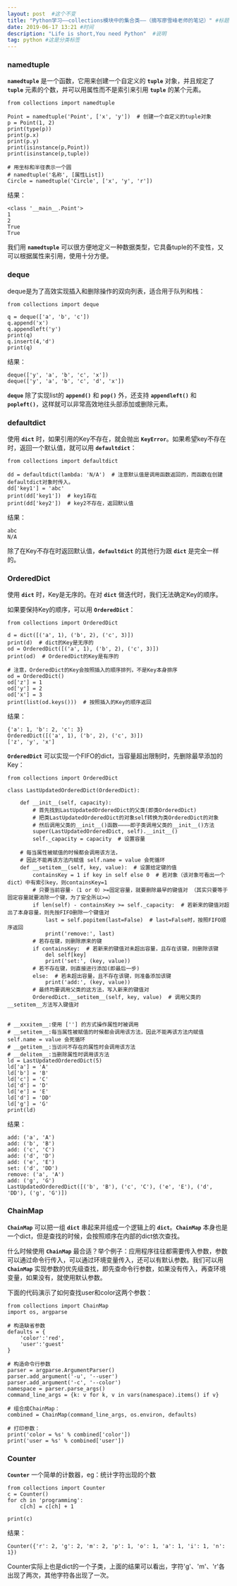 ```yaml
---
layout: post  #这个不变
title: "Python学习——collections模块中的集合类——（摘写廖雪峰老师的笔记）" #标题
date: 2019-06-17 13:21 #时间
description: "Life is short,You need Python"  #说明
tag: python #这是分类标签
---
```


### namedtuple
**`namedtuple`** 是一个函数，它用来创建一个自定义的 **`tuple`** 对象，并且规定了 **`tuple`** 元素的个数，并可以用属性而不是索引来引用 **`tuple`** 的某个元素。
```
from collections import namedtuple

Point = namedtuple('Point', ['x', 'y'])  # 创建一个自定义的tuple对象
p = Point(1, 2)
print(type(p))
print(p.x)
print(p.y)
print(isinstance(p,Point))
print(isinstance(p,tuple))

# 用坐标和半径表示一个圆
# namedtuple('名称', [属性List])
Circle = namedtuple('Circle', ['x', 'y', 'r'])
```
结果：
```
<class '__main__.Point'>
1
2
True
True
```
我们用 **`namedtuple`** 可以很方便地定义一种数据类型，它具备tuple的不变性，又可以根据属性来引用，使用十分方便。

### deque
deque是为了高效实现插入和删除操作的双向列表，适合用于队列和栈：
```
from collections import deque

q = deque(['a', 'b', 'c'])
q.append('x')
q.appendleft('y')
print(q)
q.insert(4,'d')
print(q)
```
结果：
```
deque(['y', 'a', 'b', 'c', 'x'])
deque(['y', 'a', 'b', 'c', 'd', 'x'])
```
**`deque`** 除了实现list的 **`append()`** 和 **`pop()`** 外，还支持 **`appendleft()`** 和 **`popleft()`**，这样就可以非常高效地往头部添加或删除元素。

### defaultdict
使用 **`dict`** 时，如果引用的Key不存在，就会抛出 **`KeyError`**。如果希望key不存在时，返回一个默认值，就可以用 **`defaultdict`**：
```
from collections import defaultdict

dd = defaultdict(lambda: 'N/A')  # 注意默认值是调用函数返回的，而函数在创建defaultdict对象时传入。
dd['key1'] = 'abc'
print(dd['key1'])  # key1存在
print(dd['key2'])  # key2不存在，返回默认值
```
结果：
```
abc
N/A
```
除了在Key不存在时返回默认值，**`defaultdict`** 的其他行为跟 **`dict`** 是完全一样的。

### OrderedDict
使用 **`dict`** 时，Key是无序的。在对 **`dict`** 做迭代时，我们无法确定Key的顺序。

如果要保持Key的顺序，可以用 **`OrderedDict`**：
```
from collections import OrderedDict

d = dict([('a', 1), ('b', 2), ('c', 3)])
print(d)  # dict的Key是无序的
od = OrderedDict([('a', 1), ('b', 2), ('c', 3)])
print(od)  # OrderedDict的Key是有序的

# 注意，OrderedDict的Key会按照插入的顺序排列，不是Key本身排序
od = OrderedDict()
od['z'] = 1
od['y'] = 2
od['x'] = 3
print(list(od.keys()))  # 按照插入的Key的顺序返回
```
结果：
```
{'a': 1, 'b': 2, 'c': 3}
OrderedDict([('a', 1), ('b', 2), ('c', 3)])
['z', 'y', 'x']
```

**`OrderedDict`** 可以实现一个FIFO的dict，当容量超出限制时，先删除最早添加的Key：
```
from collections import OrderedDict

class LastUpdatedOrderedDict(OrderedDict):

    def __init__(self, capacity):
        # 首先找到LastUpdatedOrderedDict的父类(即类OrderedDict)
        # 把类LastUpdatedOrderedDict的对象self转换为类OrderedDict的对象
        # 然后调用父类的__init__()函数————即子类调用父类的__init__()方法
        super(LastUpdatedOrderedDict, self).__init__()
        self._capacity = capacity  # 设置容量

    # 每当属性被赋值的时候都会调用该方法，
    # 因此不能再该方法内赋值 self.name = value 会死循环
    def __setitem__(self, key, value):  # 设置给定键的值
        containsKey = 1 if key in self else 0  # 若对象（该对象可看出一个dict）中有索引key，则containsKey=1
        # 只要当前容量-（1 or 0）>=固定容量，就要删除最早的键值对 （其实只要等于固定容量就要消除一个键，为了安全所以>=）
        if len(self) - containsKey >= self._capacity:  # 若新来的键值对超出了本身容量，则先按FIFO删除一个键值对
            last = self.popitem(last=False)  # last=False时，按照FIFO顺序返回
            print('remove:', last)
        # 若存在键，则删除原来的键
        if containsKey:  # 若新来的键值对未超出容量，且存在该键，则删除该键
            del self[key]
            print('set:', (key, value))
        # 若不存在键，则直接进行添加(即最后一步)
        else:  # 若未超出容量，且不存在该键，则准备添加该键
            print('add:', (key, value))
        # 最终均要调用父类的这方法，写入新来的键值对
        OrderedDict.__setitem__(self, key, value)  # 调用父类的__setitem__方法写入键值对


# __xxxitem__:使用 [''] 的方式操作属性时被调用
# __setitem__:每当属性被赋值的时候都会调用该方法，因此不能再该方法内赋值 self.name = value 会死循环
# __getitem__:当访问不存在的属性时会调用该方法
# __delitem__:当删除属性时调用该方法
ld = LastUpdatedOrderedDict(5)
ld['a'] = 'A'
ld['b'] = 'B'
ld['c'] = 'C'
ld['d'] = 'D'
ld['e'] = 'E'
ld['d'] = 'DD'
ld['g'] = 'G'
print(ld)
```
结果：
```
add: ('a', 'A')
add: ('b', 'B')
add: ('c', 'C')
add: ('d', 'D')
add: ('e', 'E')
set: ('d', 'DD')
remove: ('a', 'A')
add: ('g', 'G')
LastUpdatedOrderedDict([('b', 'B'), ('c', 'C'), ('e', 'E'), ('d', 'DD'), ('g', 'G')])

```

### ChainMap
**`ChainMap`** 可以把一组 **`dict`** 串起来并组成一个逻辑上的 **`dict`**。**`ChainMap`** 本身也是一个dict，但是查找的时候，会按照顺序在内部的dict依次查找。

什么时候使用 **`ChainMap`** 最合适？举个例子：应用程序往往都需要传入参数，参数可以通过命令行传入，可以通过环境变量传入，还可以有默认参数。我们可以用 **`ChainMap`** 实现参数的优先级查找，即先查命令行参数，如果没有传入，再查环境变量，如果没有，就使用默认参数。

下面的代码演示了如何查找user和color这两个参数：
```
from collections import ChainMap
import os, argparse

# 构造缺省参数
defaults = {
    'color':'red',
    'user':'guest'
}

# 构造命令行参数
parser = argparse.ArgumentParser()
parser.add_argument('-u', '--user')
parser.add_argument('-c', '--color')
namespace = parser.parse_args()
command_line_args = {k: v for k, v in vars(namespace).items() if v}

# 组合成ChainMap：
combined = ChainMap(command_line_args, os.environ, defaults)

# 打印参数：
print('color = %s' % combined['color'])
print('user = %s' % combined['user'])
```

### Counter
**`Counter`** 一个简单的计数器，eg：统计字符出现的个数
```
from collections import Counter
c = Counter()
for ch in 'programming':
    c[ch] = c[ch] + 1

print(c)
```

结果：
```
Counter({'r': 2, 'g': 2, 'm': 2, 'p': 1, 'o': 1, 'a': 1, 'i': 1, 'n': 1})
```
Counter实际上也是dict的一个子类，上面的结果可以看出，字符'g'、'm'、'r'各出现了两次，其他字符各出现了一次。

